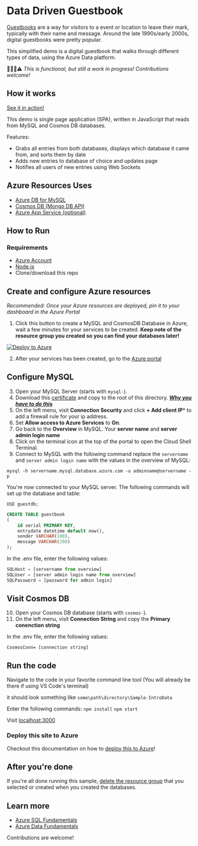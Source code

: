 # Data Driven Guestbook

[Guestbooks](https://en.wikipedia.org/wiki/Guestbook) are a way for visitors to a event or location to leave their mark, typically with their name and message. Around the late 1990s/early 2000s, digital guestbooks were pretty popular.

This simplified demo is a digital guestbook that walks through different types of data, using the Azure Data platform.

👷🏿‍♀️⚠ *This is functional, but still a work in progress! Contributions welcome!*

## How it works

[See it in action!](https://sdcdatademo.azurewebsites.net/)

This demo is single page application (SPA), written in JavaScript that reads from MySQL and Cosmos DB databases.

Features:

- Grabs all entries from both databases, displays which database it came from, and sorts them by date
- Adds new entries to database of choice and updates page
- Notifies all users of new entries using Web Sockets

## Azure Resources Uses

- [Azure DB for MySQL](https://docs.microsoft.com/azure/mysql/overview?WT.mc_id=ca-github-jasmineg)
- [Cosmos DB (Mongo DB API)](https://docs.microsoft.com/azure/cosmos-db/mongodb-introduction?WT.mc_id=ca-github-jasmineg)
- [Azure App Service (optional)](https://docs.microsoft.com/azure/app-service/?WT.mc_id=ca-github-jasmineg)

## How to Run

### Requirements

- [Azure Account](https://azure.microsoft.com/free/?WT.mc_id=ca-github-jasmineg)
- [Node.js](https://nodejs.org/)
- Clone/download this repo

## Create and configure Azure resources

*Recommended: Once your Azure resources are deployed, pin it to your dashboard in the Azure Portal*

1. Click this button to create a MySQL and CosmosDB Database in Azure, wait a few minutes for your services to be created. **Keep note of the resource group you created so you can find your databases later!**

[![Deploy to Azure](https://aka.ms/deploytoazurebutton)](https://portal.azure.com/#create/Microsoft.Template/uri/https%3A%2F%2Fraw.githubusercontent.com%2Fpaladique%2FSample-IntroData%2Fmain%2Ftemplate%2FdeployTemplate.json)
   
2. After your services has been created, go to the [Azure portal](portal.azure.com)

## Configure MySQL

3. Open your MySQL Server (starts with `mysql-`).
4. Download this [certificate](https://www.digicert.com/CACerts/BaltimoreCyberTrustRoot.crt.pem) and copy to the root of this directory. [***Why you have to do this***](https://docs.microsoft.com/azure/mysql/howto-configure-ssl?WT.mc_id=ca-github-jasmineg)
5. On the left menu, visit **Connection Security** and click **+ Add client IP*** to add a firewall rule for your ip address.
6. Set **Allow access to Azure Services** to **On**.
7. Go back to the **Overview** in MySQL. Your **server name** and **server admin login name**
8. Click on the terminal icon at the top of the portal to open the Cloud Shell Terminal.
9. Connect to MySQL with the following command replace the `servername` and `server admin login name` with the values in the overview of MySQL:

`mysql -h servername.mysql.database.azure.com -u adminname@servername -p`

You're now connected to your MySQL server. The following commands will set up the database and table:

`USE guestdb;`

```sql
CREATE TABLE guestbook
(
    id serial PRIMARY KEY,
    entrydate datetime default now(),
    sender VARCHAR(100),
    message VARCHAR(200)
);
```

In the .env file, enter the following values:

```javascript
SQLHost = [servername from overview]
SQLUser = [server admin login name from overview]
SQLPassword = [password for admin login]
```

## Visit Cosmos DB

10. Open your Cosmos DB database (starts with `cosmos-`).
11. On the left menu, visit **Connection String** and copy the **Primary conenction string**

In the .env file, enter the following values:

`CosmosConn= [connection string]`

## Run the code

Navigate to the code in your favorite command line tool (You will already be there if using VS Code's terminal)

it should look something like
`some\path\directory\Sample-IntroData`

Enter the following commands:
`npm install`
`npm start`

Visit [localhost:3000](http://localhost:3000/)

### Deploy this site to Azure

Checkout this documentation on how to [deploy this to Azure](https://docs.microsoft.com/azure/app-service/quickstart-nodejs?WT.mc_id=ca-github-jasmineg&pivots=platform-linux#deploy-to-azure)!

## After you're done

If you're all done running this sample, [delete the resource group](https://docs.microsoft.com/en-us/azure/azure-resource-manager/management/delete-resource-group?WT.mc_id=ca-github-jasmineg&tabs=azure-portal) that you selected or created when you created the databases.

## Learn more

- [Azure SQL Fundamentals](aka.ms/sdc/SqlFun)
- [Azure Data Fundamentals](https://docs.microsoft.com/learn/paths/azure-data-fundamentals-explore-core-data-concepts/?WT.mc_id=ca-github-jasmineg)

Contributions are welcome!